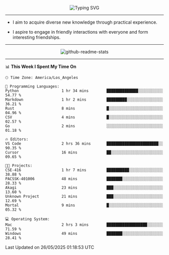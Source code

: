 <p align="center">
  <img src="https://readme-typing-svg.demolab.com?font=Fira+Code&weight=500&size=32&duration=2500&pause=1600&center=true&vCenter=true&random=false&width=1024&height=64&lines=Hi+there+%F0%9F%91%8B;I'm+delighted+you+could+make+it+here+%F0%9F%8E%89;I'm+Harry%2C+a+college+student+still+finding+my+way" alt="Typing SVG" />
</p>


---


- I aim to acquire diverse new knowledge through practical experience.

- I aspire to engage in friendly interactions with everyone and form interesting friendships.


---


<p align="center">
  <img src="https://github-readme-stats.vercel.app/api?username=Harry-Jing&show_icons=true" alt="github-readme-stats"/>
</p>


---

<!--START_SECTION:waka-->
📊 **This Week I Spent My Time On** 

```text
🕑︎ Time Zone: America/Los_Angeles

💬 Programming Languages: 
Python                   1 hr 34 mins        ██████████████░░░░░░░░░░░   54.77 % 
Markdown                 1 hr 2 mins         █████████░░░░░░░░░░░░░░░░   36.21 % 
Rust                     8 mins              █░░░░░░░░░░░░░░░░░░░░░░░░   04.96 % 
CSV                      4 mins              █░░░░░░░░░░░░░░░░░░░░░░░░   02.57 % 
Go                       2 mins              ░░░░░░░░░░░░░░░░░░░░░░░░░   01.18 % 

🔥 Editors: 
VS Code                  2 hrs 36 mins       ███████████████████████░░   90.35 % 
Cursor                   16 mins             ██░░░░░░░░░░░░░░░░░░░░░░░   09.65 % 

🐱‍💻 Projects: 
CSE-416                  1 hr 7 mins         ██████████░░░░░░░░░░░░░░░   38.88 % 
PACSSK-401006            48 mins             ███████░░░░░░░░░░░░░░░░░░   28.33 % 
Akagi                    23 mins             ███░░░░░░░░░░░░░░░░░░░░░░   13.60 % 
Unknown Project          21 mins             ███░░░░░░░░░░░░░░░░░░░░░░   12.69 % 
Mortal                   9 mins              █░░░░░░░░░░░░░░░░░░░░░░░░   05.32 % 

💻 Operating System: 
Mac                      2 hrs 3 mins        ██████████████████░░░░░░░   71.59 % 
Windows                  49 mins             ███████░░░░░░░░░░░░░░░░░░   28.41 % 
```


 Last Updated on 26/05/2025 01:18:53 UTC
<!--END_SECTION:waka-->
